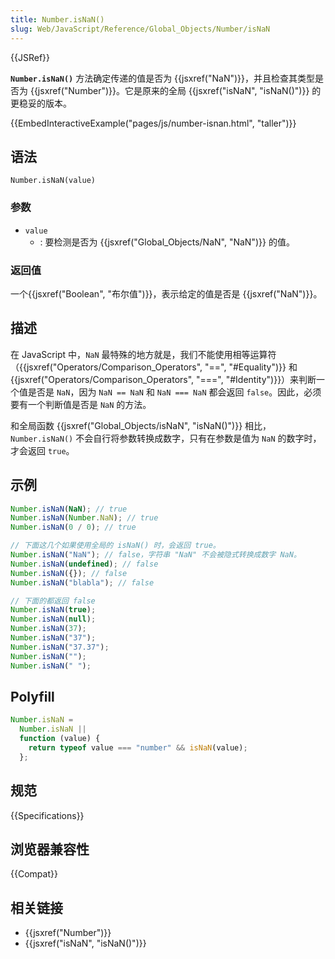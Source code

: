 ```yaml
---
title: Number.isNaN()
slug: Web/JavaScript/Reference/Global_Objects/Number/isNaN
---
```


{{JSRef}}

**`Number.isNaN()`** 方法确定传递的值是否为 {{jsxref("NaN")}}，并且检查其类型是否为 {{jsxref("Number")}}。它是原来的全局 {{jsxref("isNaN", "isNaN()")}} 的更稳妥的版本。

{{EmbedInteractiveExample("pages/js/number-isnan.html", "taller")}}

## 语法

```plain
Number.isNaN(value)
```

### 参数

- `value`
  - : 要检测是否为 {{jsxref("Global_Objects/NaN", "NaN")}} 的值。

### 返回值

一个{{jsxref("Boolean", "布尔值")}}，表示给定的值是否是 {{jsxref("NaN")}}。

## 描述

在 JavaScript 中，`NaN` 最特殊的地方就是，我们不能使用相等运算符（{{jsxref("Operators/Comparison_Operators", "==", "#Equality")}} 和 {{jsxref("Operators/Comparison_Operators", "===", "#Identity")}}）来判断一个值是否是 `NaN`，因为 `NaN == NaN` 和 `NaN === NaN` 都会返回 `false`。因此，必须要有一个判断值是否是 `NaN` 的方法。

和全局函数 {{jsxref("Global_Objects/isNaN", "isNaN()")}} 相比，`Number.isNaN()` 不会自行将参数转换成数字，只有在参数是值为 `NaN` 的数字时，才会返回 `true`。

## 示例

```js
Number.isNaN(NaN); // true
Number.isNaN(Number.NaN); // true
Number.isNaN(0 / 0); // true

// 下面这几个如果使用全局的 isNaN() 时，会返回 true。
Number.isNaN("NaN"); // false，字符串 "NaN" 不会被隐式转换成数字 NaN。
Number.isNaN(undefined); // false
Number.isNaN({}); // false
Number.isNaN("blabla"); // false

// 下面的都返回 false
Number.isNaN(true);
Number.isNaN(null);
Number.isNaN(37);
Number.isNaN("37");
Number.isNaN("37.37");
Number.isNaN("");
Number.isNaN(" ");
```

## Polyfill

```js
Number.isNaN =
  Number.isNaN ||
  function (value) {
    return typeof value === "number" && isNaN(value);
  };
```

## 规范

{{Specifications}}

## 浏览器兼容性

{{Compat}}

## 相关链接

- {{jsxref("Number")}}
- {{jsxref("isNaN", "isNaN()")}}
